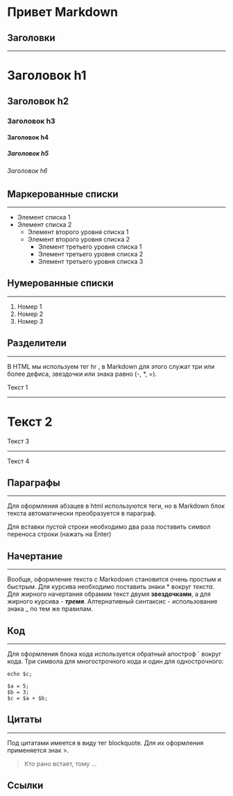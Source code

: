 # Привет Markdown

## Заголовки
****
# Заголовок h1
## Заголовок h2
### Заголовок h3
#### Заголовок h4
##### Заголовок h5
###### Заголовок h6

## Маркерованные списки
****
* Элемент списка 1 
* Элемент списка 2 
    + Элемент второго уровня списка 1 
    + Элемент второго уровня списка 2 
        - Элемент третьего уровня списка 1 
        - Элемент третьего уровня списка 2 
        - Элемент третьего уровня списка 3
 
## Нумерованные списки
******
1. Номер 1
2. Номер 2
3. Номер 3



## Разделители
***
В HTML мы используем тег hr , в Markdown для этого служат три или более дефиса, звездочки или знака равно (-, *, =).

Текст 1
*******
Текст 2
======
Текст 3
______
Текст 4

## Параграфы
***
Для оформления абзацев в html используются теги, но в Markdown блок текста автоматически преобразуется в параграф.

 Для вставки пустой строки необходимо два раза поставить символ переноса строки (нажать на Enter)

## Начертание 
****
Вообще, оформление текста с Markodown становится очень простым и быстрым. Для курсива необходимо поставить знаки * вокруг *текста*. Для жирного начертания обрамим текст двумя **звездочками**, а для жирного курсива - ***тремя***. Алтернативный синтаксис - использование знака _ по тем же правилам.

## Код
****
Для оформления блока кода используется обратный апостроф ` вокруг кода. Три символа для многострочного кода и один для однострочного:  

`echo $c;`

```
$a = 5; 
$b = 3; 
$c = $a + $b; 
```

## Цитаты
***
Под цитатами имеется в виду тег blockquote. Для их оформления применяется знак >.

> Кто рано встает, тому ...

## Ссылки

